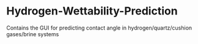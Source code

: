 # Hydrogen-Wettability-Prediction
Contains the GUI for predicting contact angle in hydrogen/quartz/cushion gases/brine systems
